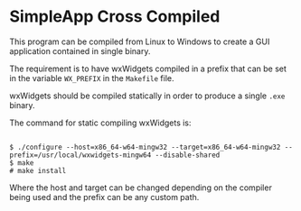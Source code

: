 # SimpleApp Cross Compiled

This program can be compiled from Linux to Windows to create a GUI application contained in single binary.

The requirement is to have wxWidgets compiled in a prefix that can be set in the variable `WX_PREFIX` in the `Makefile` file.

wxWidgets should be compiled statically in order to produce a single `.exe` binary.

The command for static compiling wxWidgets is:

```shell

$ ./configure --host=x86_64-w64-mingw32 --target=x86_64-w64-mingw32 --prefix=/usr/local/wxwidgets-mingw64 --disable-shared
$ make
# make install

```

Where the host and target can be changed depending on the compiler being used and the prefix can be any custom path.
